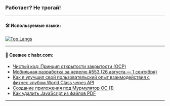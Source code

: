 ### Работает? Не трогай!

---
<!--
#### 🛠️ Technical stack:

![Java](https://img.shields.io/badge/Java-informational?logo=Oracle&style=flat&logoColor=white&color=FF4500)
![Kotlin](https://img.shields.io/badge/Kotlin-informational?logo=Kotlin&style=flat&logoColor=white&color=774D97)
![TS](https://img.shields.io/badge/TypeScript-informational?logo=typeScript&style=flat&logoColor=black&color=017acc)
![Python](https://img.shields.io/badge/Python-informational?logo=Python&style=flat&logoColor=black&color=ffdd54) <br>
![Spring](https://img.shields.io/badge/Spring-informational?logo=Spring&style=flat&logoColor=white&color=6DB33F) 
![SpringBoot](https://img.shields.io/badge/SpringBoot-informational?logo=SpringBoot&style=flat&logoColor=white&color=6DB33F)
![Nest](https://img.shields.io/badge/NestJS-informational?logo=NestJS&style=flat&logoColor=white&color=E0234E) 
![NodeJS](https://img.shields.io/badge/NodeJS-informational?logo=node.js&style=flat&logoColor=white&color=70A760)<br>
![PostgreSQL](https://img.shields.io/badge/PostgreSQL-informational?logo=PostgreSQL&style=flat&logoColor=white&color=DAA520)
![MongoDB](https://img.shields.io/badge/MongoDB-informational?logo=MongoDB&style=flat&logoColor=white&color=870000)
![Apache](https://img.shields.io/badge/Apache-informational?logo=apache&style=flat&logoColor=white&color=f74e28)

___ 
-->

#### 🛠️ Используемые языки:

[![Top Langs](https://github-readme-stats-u2qms2cxw-advtsettinggmailcoms-projects.vercel.app/api/top-langs/?username=zloylis&langs_count=10&hide_title=true&title_color=e6edf3&size_weight=0.5&count_weight=0.5&layout=compact&hide_progress=true&hide_border=true&theme=dracula)](https://github.com/zloylis)

<!---


####  :octocat:&nbsp;&nbsp; Статистика:

![GitHub stats](https://github-readme-stats-u2qms2cxw-advtsettinggmailcoms-projects.vercel.app/api?username=zloylis&show_icons=true&hide_border=true&theme=dracula&title_color=e6edf3&include_all_commits=true&count_private=true&hide_rank=false&hide_title=true&rank_icon=github)
-->
---

#### 💬 Свежее с habr.com:

<!-- BLOG-POST-LIST:START -->
- [Чистый код: Принцип открытости закрытости &lpar;OCP&rpar;](https://habr.com/ru/articles/838456/?utm_source=habrahabr&utm_medium=rss&utm_campaign=838456)
- [Мобильная разработка за неделю #553 &lpar;26 августа — 1 сентября&rpar;](https://habr.com/ru/companies/productivity_inside/articles/840196/?utm_source=habrahabr&utm_medium=rss&utm_campaign=840196)
- [Как я улучшил свой пользовательский опыт взаимодействия с фитнес клубом World Class через API](https://habr.com/ru/articles/838322/?utm_source=habrahabr&utm_medium=rss&utm_campaign=838322)
- [Создание приложения под Мурмулятор ОС &lpar;1&rpar;](https://habr.com/ru/articles/840186/?utm_source=habrahabr&utm_medium=rss&utm_campaign=840186)
- [Как удалить JavaScript из файлов PDF](https://habr.com/ru/companies/globalsign/articles/840174/?utm_source=habrahabr&utm_medium=rss&utm_campaign=840174)
<!-- BLOG-POST-LIST:END -->

---
